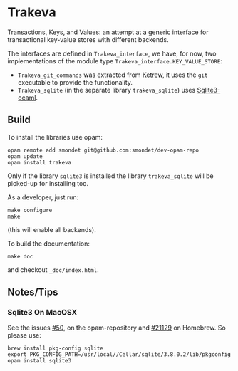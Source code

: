 Trakeva
=======

Transactions, Keys, and Values: an attempt at a generic interface for
transactional key-value stores with different backends.


The interfaces are defined in `Trakeva_interface`, we have, for now, two
implementations of the module type `Trakeva_interface.KEY_VALUE_STORE`:

- `Trakeva_git_commands` was extracted from
[Ketrew](http://seb.mondet.org/software/ketrew/index.html), it uses the `git`
executable to provide the functionality.
- `Trakeva_sqlite` (in the separate library `trakeva_sqlite`) uses 
[Sqlite3-ocaml](http://mmottl.github.io/sqlite3-ocaml/).

Build
-----

To install the libraries use opam:

    opam remote add smondet git@github.com:smondet/dev-opam-repo
    opam update
    opam install trakeva
    
Only if the library `sqlite3` is installed the library `trakeva_sqlite` will be
picked-up for installing too.

As a developer, just run:

    make configure
    make

(this will enable all backends).

To build the documentation:

    make doc

and checkout `_doc/index.html`.


Notes/Tips
----------

### Sqlite3 On MacOSX

See the issues [#50](https://github.com/ocaml/opam-repository/issues/50), on the
opam-repository and 
[#21129](https://github.com/Homebrew/homebrew/issues/21129) on Homebrew.  So
please use:

    brew install pkg-config sqlite
    export PKG_CONFIG_PATH=/usr/local//Cellar/sqlite/3.8.0.2/lib/pkgconfig
    opam install sqlite3

